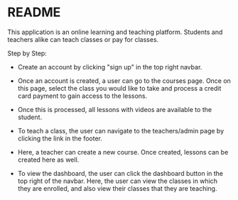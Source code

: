 # README

This application is an online learning and teaching platform. Students and teachers alike can teach classes or pay for classes.

Step by Step: 

* Create an account by clicking "sign up" in the top right navbar. 

* Once an account is created, a user can go to the courses page. Once on this page, select the class you would like to take and process a credit card payment to gain access to the lessons. 

* Once this is processed, all lessons with videos are available to the student. 

* To teach a class, the user can navigate to the teachers/admin page by clicking the link in the footer. 

* Here, a teacher can create a new course. Once created, lessons can be created here as well. 

* To view the dashboard, the user can click the dashboard button in the top right of the navbar. Here, the user can view the classes in which they are enrolled, and also view their classes that they are teaching. 


